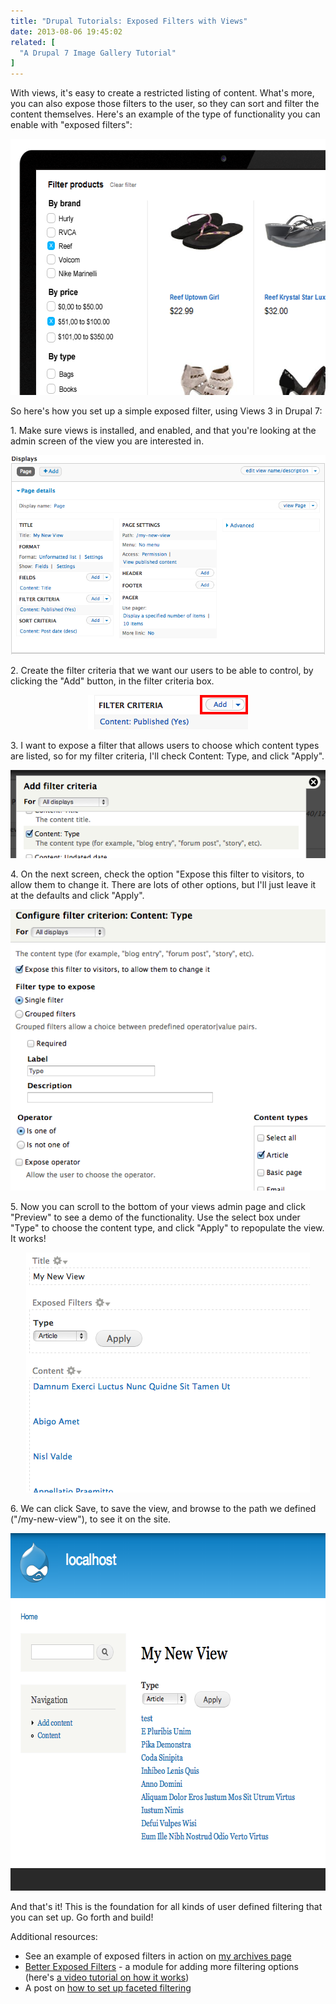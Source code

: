 ```yaml
---
title: "Drupal Tutorials: Exposed Filters with Views"
date: 2013-08-06 19:45:02
related: [
  "A Drupal 7 Image Gallery Tutorial"
]
---
```


With views, it's easy to create a restricted listing of content. What's more, you can also expose those filters to the user, so they can sort and filter the content themselves. Here's an example of the type of functionality you can enable with "exposed filters":

<img alt="Filtered results for shoes." src="/assets/images/faceted-search-filters-and-sorting-options-for-sitefinity-ecommerce.png" style="width: 590px; height: 410px;" />

So here's how you set up a simple exposed filter, using Views 3 in Drupal 7:

<p>
  1. Make sure views is installed, and enabled, and that you're looking at the admin screen of the view you are interested in.
</p>

<p style="text-align: center;">
  <img alt="" src="/assets/images/drupal_views_admin.png"  />
</p>

<p>
  2. Create the filter criteria that we want our users to be able to control, by clicking the "Add" button, in the filter criteria box.
</p>

<p style="text-align: center;">
  <img alt="" src="/assets/images/drupal_filter_criteria_2_1.png" />
</p>

<p>
  3. I want to expose a filter that allows users to choose which content types are listed, so for my filter criteria, I'll check Content: Type, and click "Apply".
</p>

<p style="text-align: center;">
  <img alt="" src="/assets/images/drupal_filter_criteria_1.png" />
</p>

<p>
  4. On the next screen, check the option "Expose this filter to visitors, to allow them to change it. There are lots of other options, but I'll just leave it at the defaults and click "Apply".
</p>

<p style="text-align: center;">
  <img alt="" src="/assets/images/drupal_exposed_views_1.png" />
</p>

<p>
  5. Now you can scroll to the bottom of your views admin page and click "Preview" to see a demo of the functionality. Use the select box under "Type" to choose the content type, and click "Apply" to repopulate the view. It works!
</p>

<p class="p1" style="text-align: center;">
  <img alt="" src="/assets/images/drupal_exposed_views_2.png" style="width: 454px; height: 384px;" />
</p>

<p>
  6. We can click Save, to save the view, and browse to the path we defined ("/my-new-view"), to see it on the site.
</p>

<p style="text-align: center;">
  <img alt="A basic example of Drupal exposed views." src="/assets/images/drupal_exposed_views_example.png" style="width: 627px; height: 572px;" />
</p>

And that's it! This is the foundation for all kinds of user defined filtering that you can set up. Go forth and build!

Additional resources:

* See an example of exposed filters in action on <a href="http://bryanbraun.com/blog-archives">my archives page</a>
* <a href="https://drupal.org/project/better_exposed_filters">Better Exposed Filters</a> - a module for adding more filtering options (here's <a href="http://codekarate.com/daily-dose-of-drupal/drupal-7-better-exposed-filters">a video tutorial on how it works</a>)
* A post on <a href="http://envisioninteractive.com/drupal/drupal-7-views-with-faceted-filters-without-apachesolr/">how to set up faceted filtering</a>

